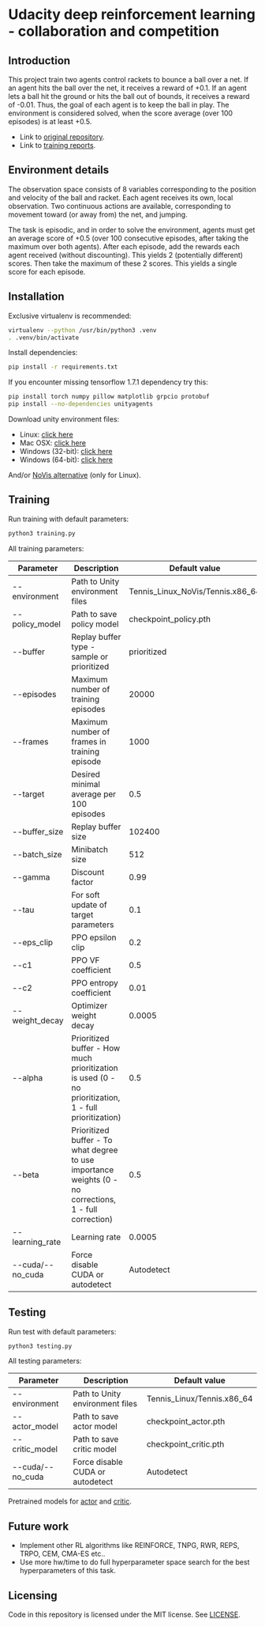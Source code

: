 # Udacity deep reinforcement learning - collaboration and competition

## Introduction

This project train two agents control rackets to bounce a ball over a net. 
If an agent hits the ball over the net, it receives a reward of +0.1. 
If an agent lets a ball hit the ground or hits the ball out of bounds, it receives a reward of -0.01. 
Thus, the goal of each agent is to keep the ball in play.
The environment is considered solved, when the score average (over 100 episodes) is at least +0.5.

* Link to [original repository](https://github.com/udacity/deep-reinforcement-learning/tree/master/p3_collab-compet).
* Link to [training reports](Report.md).

## Environment details

The observation space consists of 8 variables corresponding to the position and velocity of the ball and racket.
Each agent receives its own, local observation. 
Two continuous actions are available, corresponding to movement toward (or away from) the net, and jumping.

The task is episodic, and in order to solve the environment, agents must get an average score of +0.5 (over 100 consecutive episodes, after taking the maximum over both agents). 
After each episode, add the rewards each agent received (without discounting). This yields 2 (potentially different) scores. Then take the maximum of these 2 scores.
This yields a single score for each episode.

## Installation

Exclusive virtualenv is recommended:

```bash
virtualenv --python /usr/bin/python3 .venv
. .venv/bin/activate
``` 

Install dependencies:
```bash
pip install -r requirements.txt
```

If you encounter missing tensorflow 1.7.1 dependency try this:
```bash
pip install torch numpy pillow matplotlib grpcio protobuf
pip install --no-dependencies unityagents
```

Download unity environment files:

- Linux: [click here](https://s3-us-west-1.amazonaws.com/udacity-drlnd/P3/Tennis/Tennis_Linux.zip)
- Mac OSX: [click here](https://s3-us-west-1.amazonaws.com/udacity-drlnd/P3/Tennis/Tennis.app.zip)
- Windows (32-bit): [click here](https://s3-us-west-1.amazonaws.com/udacity-drlnd/P3/Tennis/Tennis_Windows_x86.zip)
- Windows (64-bit): [click here](https://s3-us-west-1.amazonaws.com/udacity-drlnd/P3/Tennis/Tennis_Windows_x86_64.zip)

And/or [NoVis alternative](https://s3-us-west-1.amazonaws.com/udacity-drlnd/P3/Tennis/Tennis_Linux_NoVis.zip) (only for Linux).

## Training

Run training with default parameters:

```bash
python3 training.py
```

All training parameters:

|Parameter|Description|Default value|
|---|---|---|
|--environment|Path to Unity environment files|Tennis_Linux_NoVis/Tennis.x86_64|
|--policy_model|Path to save policy model|checkpoint_policy.pth|
|--buffer|Replay buffer type - sample or prioritized|prioritized|
|--episodes|Maximum number of training episodes|20000|
|--frames|Maximum number of frames in training episode|1000|
|--target|Desired minimal average per 100 episodes|0.5|
|--buffer_size|Replay buffer size|102400|
|--batch_size|Minibatch size|512|
|--gamma|Discount factor|0.99|
|--tau|For soft update of target parameters|0.1|
|--eps_clip|PPO epsilon clip|0.2|
|--c1|PPO VF coefficient|0.5|
|--c2|PPO entropy coefficient|0.01|
|--weight_decay|Optimizer weight decay|0.0005|
|--alpha|Prioritized buffer - How much prioritization is used (0 - no prioritization, 1 - full prioritization)|0.5|
|--beta|Prioritized buffer - To what degree to use importance weights (0 - no corrections, 1 - full correction)|0.5|
|--learning_rate|Learning rate|0.0005|
|--cuda/--no_cuda|Force disable CUDA or autodetect|Autodetect|

## Testing

Run test with default parameters:

```bash
python3 testing.py
```

All testing parameters:

|Parameter|Description|Default value|
|---|---|---|
|--environment|Path to Unity environment files|Tennis_Linux/Tennis.x86_64|
|--actor_model|Path to save actor model|checkpoint_actor.pth|
|--critic_model|Path to save critic model|checkpoint_critic.pth|
|--cuda/--no_cuda|Force disable CUDA or autodetect|Autodetect|

Pretrained models for [actor](models/actor.pth) and [critic](models/critic.pth). 

## Future work

- Implement other RL algorithms like REINFORCE, TNPG, RWR, REPS, TRPO, CEM, CMA-ES etc..
- Use more hw/time to do full hyperparameter space search for the best hyperparameters of this task.

## Licensing

Code in this repository is licensed under the MIT license. See [LICENSE](LICENSE).

